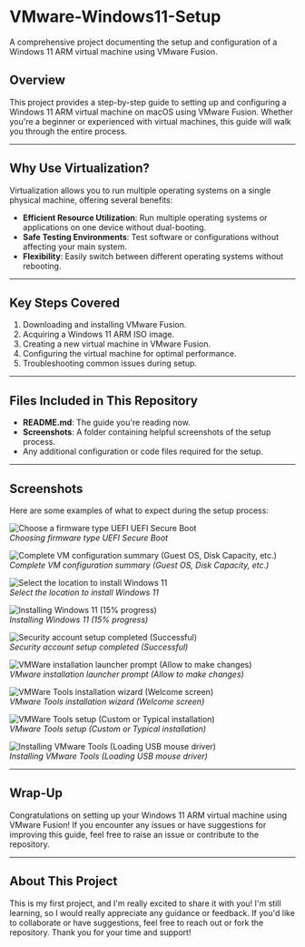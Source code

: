 # VMware-Windows11-Setup

A comprehensive project documenting the setup and configuration of a Windows 11 ARM virtual machine using VMware Fusion.

## Overview

This project provides a step-by-step guide to setting up and configuring a Windows 11 ARM virtual machine on macOS using VMware Fusion. Whether you're a beginner or experienced with virtual machines, this guide will walk you through the entire process.

---

## Why Use Virtualization?

Virtualization allows you to run multiple operating systems on a single physical machine, offering several benefits:

- **Efficient Resource Utilization**: Run multiple operating systems or applications on one device without dual-booting.
- **Safe Testing Environments**: Test software or configurations without affecting your main system.
- **Flexibility**: Easily switch between different operating systems without rebooting.

---

## Key Steps Covered

1. Downloading and installing VMware Fusion.
2. Acquiring a Windows 11 ARM ISO image.
3. Creating a new virtual machine in VMware Fusion.
4. Configuring the virtual machine for optimal performance.
5. Troubleshooting common issues during setup.

---

## Files Included in This Repository

- **README.md**: The guide you're reading now.
- **Screenshots**: A folder containing helpful screenshots of the setup process.
- Any additional configuration or code files required for the setup.

---

## Screenshots
Here are some examples of what to expect during the setup process:

![Choose a firmware type UEFI UEFI Secure Boot](Screenshots/Choose_Firmware_Type_UEFI.png)  
*Choosing firmware type UEFI Secure Boot*

![Complete VM configuration summary (Guest OS, Disk Capacity, etc.)](Screenshots/Complete_VM_Configuration_Summary.png)  
*Complete VM configuration summary (Guest OS, Disk Capacity, etc.)*

![Select the location to install Windows 11](Screenshots/Select_Installation_Location.png)  
*Select the location to install Windows 11*

![Installing Windows 11 (15% progress)](Screenshots/Installing_Windows_11_15.png)  
*Installing Windows 11 (15% progress)*

![Security account setup completed (Successful)](Screenshots/Account_Security_Setup.png)  
*Security account setup completed (Successful)*

![VMWare installation launcher prompt (Allow to make changes)](Screenshots/VMWare_Installation_Launcher_Prompt.png)  
*VMware installation launcher prompt (Allow to make changes)*

![VMWare Tools installation wizard (Welcome screen)](Screenshots/VMWare_Tools_Installation_Wizard.png)  
*VMware Tools installation wizard (Welcome screen)*

![VMWare Tools setup (Custom or Typical installation)](Screenshots/VMWare_Tools_Setup_Custom_Installation.png)  
*VMware Tools setup (Custom or Typical installation)*

![Installing VMware Tools (Loading USB mouse driver)](Screenshots/Installing_VMWare_Tools_USB_Mouse_Driver.png)  
*Installing VMware Tools (Loading USB mouse driver)*

---

## Wrap-Up

Congratulations on setting up your Windows 11 ARM virtual machine using VMware Fusion! If you encounter any issues or have suggestions for improving this guide, feel free to raise an issue or contribute to the repository.

---

## About This Project
This is my first project, and I'm really excited to share it with you! I'm still learning, so I would really appreciate any guidance or feedback. If you'd like to collaborate or have suggestions, feel free to reach out or fork the repository. Thank you for your time and support!
